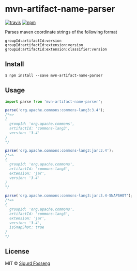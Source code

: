 # mvn-artifact-name-parser

[![travis][travis-image]][travis-url]
[![npm][npm-image]][npm-url]

[travis-image]: https://img.shields.io/travis/laat/mvn-dl.svg?style=flat&branch=master
[travis-url]: https://travis-ci.org/laat/mvn-dl
[npm-image]: https://img.shields.io/npm/v/mvn-artifact-name-parser.svg?style=flat
[npm-url]: https://npmjs.org/package/mvn-artifact-name-parser

Parses maven coordinate strings of the following format

```
groupId:artifactId:version
groupId:artifactId:extension:version
groupId:artifactId:extension:classifier:version
```

## Install

```
$ npm install --save mvn-artifact-name-parser
```

## Usage

```javascript
import parse from 'mvn-artifact-name-parser';

parse('org.apache.commons:commons-lang3:3.4');
/*=>
{
  groupId: 'org.apache.commons',
  artifactId: 'commons-lang3',
  version: '3.4'
}
*/

parse('org.apache.commons:commons-lang3:jar:3.4');
/*=>
{
  groupId: 'org.apache.commons',
  artifactId: 'commons-lang3',
  extension: 'jar',
  version: '3.4'
}
*/

parse('org.apache.commons:commons-lang3:jar:3.4-SNAPSHOT');
/*=>
{
  groupId: 'org.apache.commons',
  artifactId: 'commons-lang3',
  extension: 'jar',
  version: '3.4',
  isSnapShot: true
}
*/
```

## License

MIT © [Sigurd Fosseng](http://github.com/laat)
